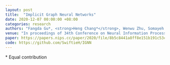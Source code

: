 ```yaml
---
layout: post
title:  "Implicit Graph Neural Networks"
date: 2020-12-07 00:00:00 +08:00
categories: research
authors: "Fangda Gu*, <strong>Heng Chang*</strong>, Wenwu Zhu, Somayeh Sojoudi, Laurent El Ghaoui"
venue: "In proceedings of 34th Conference on Neural Information Processing Systems (<strong>NeurIPS</strong>)"
paper: https://papers.nips.cc/paper/2020/file/8b5c8441a8ff8e151b191c53c1842a38-Paper.pdf
code: https://github.com/SwiftieH/IGNN
---
```

\* Equal contribution

